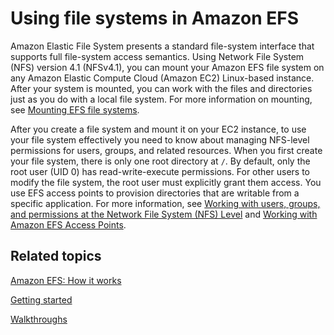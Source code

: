 # Using file systems in Amazon EFS<a name="using-fs"></a>

Amazon Elastic File System presents a standard file\-system interface that supports full file\-system access semantics\. Using Network File System \(NFS\) version 4\.1 \(NFSv4\.1\), you can mount your Amazon EFS file system on any Amazon Elastic Compute Cloud \(Amazon EC2\) Linux\-based instance\. After your system is mounted, you can work with the files and directories just as you do with a local file system\. For more information on mounting, see [Mounting EFS file systems](mounting-fs.md)\.

After you create a file system and mount it on your EC2 instance, to use your file system effectively you need to know about managing NFS\-level permissions for users, groups, and related resources\. When you first create your file system, there is only one root directory at `/`\. By default, only the root user \(UID 0\) has read\-write\-execute permissions\. For other users to modify the file system, the root user must explicitly grant them access\. You use EFS access points to provision directories that are writable from a specific application\. For more information, see [Working with users, groups, and permissions at the Network File System \(NFS\) Level](accessing-fs-nfs-permissions.md) and [Working with Amazon EFS Access Points](efs-access-points.md)\.

## Related topics<a name="using-fs-related-topics"></a>

[Amazon EFS: How it works](how-it-works.md)

[Getting started](getting-started.md)

[Walkthroughs](walkthroughs.md)